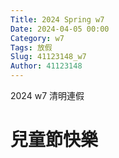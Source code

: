 ```yaml
---
Title: 2024 Spring w7
Date: 2024-04-05 00:00
Category: w7
Tags: 放假
Slug: 41123148_w7
Author: 41123148
---
```


2024 w7 清明連假

<!-- PELICAN_END_SUMMARY -->

# 兒童節快樂



